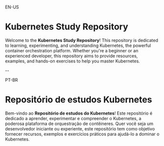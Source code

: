 EN-US
# Kubernetes Study Repository

Welcome to the **Kubernetes Study Repository**! This repository is dedicated to learning, experimenting, and understanding Kubernetes, the powerful container orchestration platform. Whether you're a beginner or an experienced developer, this repository aims to provide resources, examples, and hands-on exercises to help you master Kubernetes.

--

PT-BR
# Repositório de estudos Kubernetes

Bem-vindo ao **Repositório de estudos do Kubernetes**! Este repositório é dedicado a aprender, experimentar e compreender o Kubernetes, a poderosa plataforma de orquestração de contêineres. Quer você seja um desenvolvedor iniciante ou experiente, este repositório tem como objetivo fornecer recursos, exemplos e exercícios práticos para ajudá-lo a dominar o Kubernetes.